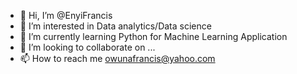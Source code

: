 - 👋 Hi, I’m @EnyiFrancis
- 👀 I’m interested in Data analytics/Data science
- 🌱 I’m currently learning Python for Machine Learning Application
- 💞️ I’m looking to collaborate on ...
- 📫 How to reach me owunafrancis@yahoo.com

<!---
EnyiFrancis/EnyiFrancis is a ✨ special ✨ repository because its `README.md` (this file) appears on your GitHub profile.
You can click the Preview link to take a look at your changes.
--->
